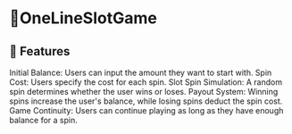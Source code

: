 ﻿# 🎰OneLineSlotGame

## 🚀 Features
  Initial Balance: Users can input the amount they want to start with.
  Spin Cost: Users specify the cost for each spin.
  Slot Spin Simulation: A random spin determines whether the user wins or loses.
  Payout System: Winning spins increase the user's balance, while losing spins deduct the spin cost.
  Game Continuity: Users can continue playing as long as they have enough balance for a spin.

